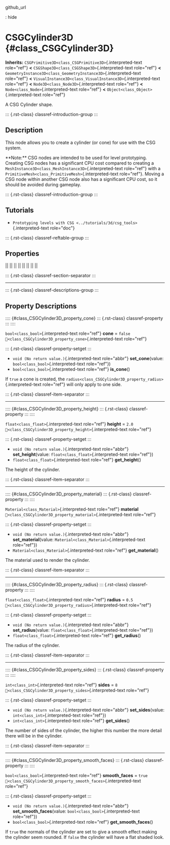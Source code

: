 github_url

:   hide

# CSGCylinder3D {#class_CSGCylinder3D}

**Inherits:** `CSGPrimitive3D<class_CSGPrimitive3D>`{.interpreted-text
role="ref"} **\<** `CSGShape3D<class_CSGShape3D>`{.interpreted-text
role="ref"} **\<**
`GeometryInstance3D<class_GeometryInstance3D>`{.interpreted-text
role="ref"} **\<**
`VisualInstance3D<class_VisualInstance3D>`{.interpreted-text role="ref"}
**\<** `Node3D<class_Node3D>`{.interpreted-text role="ref"} **\<**
`Node<class_Node>`{.interpreted-text role="ref"} **\<**
`Object<class_Object>`{.interpreted-text role="ref"}

A CSG Cylinder shape.

::: {.rst-class}
classref-introduction-group
:::

## Description

This node allows you to create a cylinder (or cone) for use with the CSG
system.

\*\*Note:\*\* CSG nodes are intended to be used for level prototyping.
Creating CSG nodes has a significant CPU cost compared to creating a
`MeshInstance3D<class_MeshInstance3D>`{.interpreted-text role="ref"}
with a `PrimitiveMesh<class_PrimitiveMesh>`{.interpreted-text
role="ref"}. Moving a CSG node within another CSG node also has a
significant CPU cost, so it should be avoided during gameplay.

::: {.rst-class}
classref-introduction-group
:::

## Tutorials

- `Prototyping levels with CSG <../tutorials/3d/csg_tools>`{.interpreted-text
  role="doc"}

::: {.rst-class}
classref-reftable-group
:::

## Properties

||
||
||
||
||
||
||
||

::: {.rst-class}
classref-section-separator
:::

------------------------------------------------------------------------

::: {.rst-class}
classref-descriptions-group
:::

## Property Descriptions

:::: {#class_CSGCylinder3D_property_cone}
::: {.rst-class}
classref-property
:::
::::

`bool<class_bool>`{.interpreted-text role="ref"} **cone** = `false`
`🔗<class_CSGCylinder3D_property_cone>`{.interpreted-text role="ref"}

::: {.rst-class}
classref-property-setget
:::

- `void (No return value.)`{.interpreted-text role="abbr"}
  **set_cone**(value: `bool<class_bool>`{.interpreted-text role="ref"})
- `bool<class_bool>`{.interpreted-text role="ref"} **is_cone**()

If `true` a cone is created, the
`radius<class_CSGCylinder3D_property_radius>`{.interpreted-text
role="ref"} will only apply to one side.

::: {.rst-class}
classref-item-separator
:::

------------------------------------------------------------------------

:::: {#class_CSGCylinder3D_property_height}
::: {.rst-class}
classref-property
:::
::::

`float<class_float>`{.interpreted-text role="ref"} **height** = `2.0`
`🔗<class_CSGCylinder3D_property_height>`{.interpreted-text role="ref"}

::: {.rst-class}
classref-property-setget
:::

- `void (No return value.)`{.interpreted-text role="abbr"}
  **set_height**(value: `float<class_float>`{.interpreted-text
  role="ref"})
- `float<class_float>`{.interpreted-text role="ref"} **get_height**()

The height of the cylinder.

::: {.rst-class}
classref-item-separator
:::

------------------------------------------------------------------------

:::: {#class_CSGCylinder3D_property_material}
::: {.rst-class}
classref-property
:::
::::

`Material<class_Material>`{.interpreted-text role="ref"} **material**
`🔗<class_CSGCylinder3D_property_material>`{.interpreted-text
role="ref"}

::: {.rst-class}
classref-property-setget
:::

- `void (No return value.)`{.interpreted-text role="abbr"}
  **set_material**(value: `Material<class_Material>`{.interpreted-text
  role="ref"})
- `Material<class_Material>`{.interpreted-text role="ref"}
  **get_material**()

The material used to render the cylinder.

::: {.rst-class}
classref-item-separator
:::

------------------------------------------------------------------------

:::: {#class_CSGCylinder3D_property_radius}
::: {.rst-class}
classref-property
:::
::::

`float<class_float>`{.interpreted-text role="ref"} **radius** = `0.5`
`🔗<class_CSGCylinder3D_property_radius>`{.interpreted-text role="ref"}

::: {.rst-class}
classref-property-setget
:::

- `void (No return value.)`{.interpreted-text role="abbr"}
  **set_radius**(value: `float<class_float>`{.interpreted-text
  role="ref"})
- `float<class_float>`{.interpreted-text role="ref"} **get_radius**()

The radius of the cylinder.

::: {.rst-class}
classref-item-separator
:::

------------------------------------------------------------------------

:::: {#class_CSGCylinder3D_property_sides}
::: {.rst-class}
classref-property
:::
::::

`int<class_int>`{.interpreted-text role="ref"} **sides** = `8`
`🔗<class_CSGCylinder3D_property_sides>`{.interpreted-text role="ref"}

::: {.rst-class}
classref-property-setget
:::

- `void (No return value.)`{.interpreted-text role="abbr"}
  **set_sides**(value: `int<class_int>`{.interpreted-text role="ref"})
- `int<class_int>`{.interpreted-text role="ref"} **get_sides**()

The number of sides of the cylinder, the higher this number the more
detail there will be in the cylinder.

::: {.rst-class}
classref-item-separator
:::

------------------------------------------------------------------------

:::: {#class_CSGCylinder3D_property_smooth_faces}
::: {.rst-class}
classref-property
:::
::::

`bool<class_bool>`{.interpreted-text role="ref"} **smooth_faces** =
`true` `🔗<class_CSGCylinder3D_property_smooth_faces>`{.interpreted-text
role="ref"}

::: {.rst-class}
classref-property-setget
:::

- `void (No return value.)`{.interpreted-text role="abbr"}
  **set_smooth_faces**(value: `bool<class_bool>`{.interpreted-text
  role="ref"})
- `bool<class_bool>`{.interpreted-text role="ref"}
  **get_smooth_faces**()

If `true` the normals of the cylinder are set to give a smooth effect
making the cylinder seem rounded. If `false` the cylinder will have a
flat shaded look.
